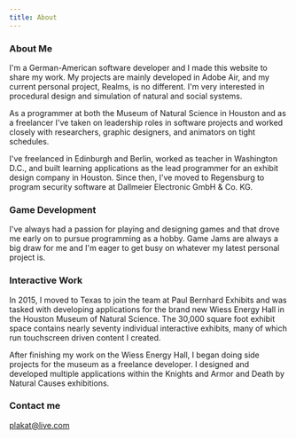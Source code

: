 ```yaml
---
title: About
---
```


### About Me

I'm a German-American software developer and I made this website to share my work. My projects are mainly developed in Adobe Air, and my current personal project, Realms, is no different. I'm very interested in procedural design and simulation of natural and social systems.

As a programmer at both the Museum of Natural Science in Houston and as a freelancer I've taken on leadership roles in software projects and worked closely with researchers, graphic designers, and animators on tight schedules.

I've freelanced in Edinburgh and Berlin, worked as teacher in Washington D.C., and built learning applications as the lead programmer for an exhibit design company in Houston. Since then, I've moved to Regensburg to program security software at Dallmeier Electronic GmbH & Co. KG.

### Game Development

I've always had a passion for playing and designing games and that drove me early on to pursue programming as a hobby. Game Jams are always a big draw for me and I'm eager to get busy on whatever my latest personal project is.

### Interactive Work

In 2015, I moved to Texas to join the team at Paul Bernhard Exhibits and was tasked with developing applications for the brand new Wiess Energy Hall in the Houston Museum of Natural Science. The 30,000 square foot exhibit space contains nearly seventy individual interactive exhibits, many of which run touchscreen driven content I created.

After finishing my work on the Wiess Energy Hall, I began doing side projects for the museum as a freelance developer. I designed and developed multiple applications within the Knights and Armor and Death by Natural Causes exhibitions.

### Contact me

[plakat@live.com](mailto:plakat@live.com)

